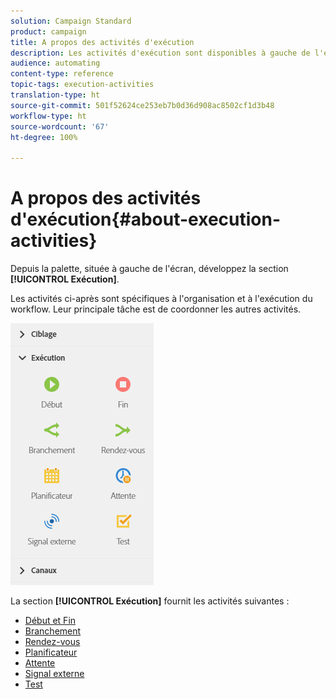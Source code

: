 ```yaml
---
solution: Campaign Standard
product: campaign
title: A propos des activités d'exécution
description: Les activités d'exécution sont disponibles à gauche de l'écran.
audience: automating
content-type: reference
topic-tags: execution-activities
translation-type: ht
source-git-commit: 501f52624ce253eb7b0d36d908ac8502cf1d3b48
workflow-type: ht
source-wordcount: '67'
ht-degree: 100%

---
```



# A propos des activités d&#39;exécution{#about-execution-activities}

Depuis la palette, située à gauche de l&#39;écran, développez la section **[!UICONTROL Exécution]**.

Les activités ci-après sont spécifiques à l&#39;organisation et à l&#39;exécution du workflow. Leur principale tâche est de coordonner les autres activités.

![](assets/wkf_execution_activities.png)

La section **[!UICONTROL Exécution]** fournit les activités suivantes :

* [Début et Fin](../../automating/using/start-and-end.md)
* [Branchement](../../automating/using/fork.md)
* [Rendez-vous](../../automating/using/and-join.md)
* [Planificateur](../../automating/using/scheduler.md)
* [Attente](../../automating/using/wait.md)
* [Signal externe](../../automating/using/external-signal.md)
* [Test](../../automating/using/test.md)

